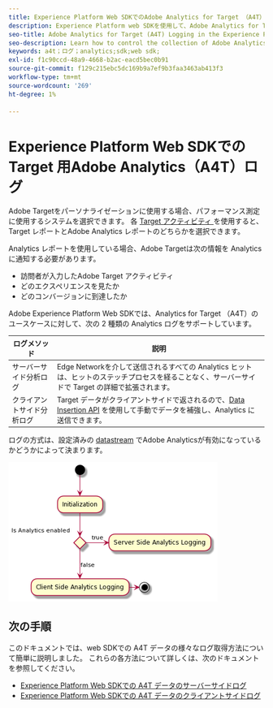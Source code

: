 ```yaml
---
title: Experience Platform Web SDKでのAdobe Analytics for Target （A4T）ログ
description: Experience Platform web SDKを使用して、Adobe Analytics for Target （A4T）データの収集を制御する方法について説明します。
seo-title: Adobe Analytics for Target (A4T) Logging in the Experience Platform Web SDK
seo-description: Learn how to control the collection of Adobe Analytics for Target (A4T) data using the Experience Platform Web SDK.
keywords: a4t；ログ；analytics;sdk;web sdk;
exl-id: f1c90ccd-48a9-4668-b2ac-eacd5bec0b91
source-git-commit: f129c215ebc5dc169b9a7ef9b3faa3463ab413f3
workflow-type: tm+mt
source-wordcount: '269'
ht-degree: 1%

---
```


# Experience Platform Web SDKでの Target 用Adobe Analytics（A4T）ログ

Adobe Targetをパーソナライゼーションに使用する場合、パフォーマンス測定に使用するシステムを選択できます。 各 [Target アクティビティ ](https://experienceleague.adobe.com/docs/target/using/activities/target-activities-guide.html?lang=ja) を使用すると、Target レポートとAdobe Analytics レポートのどちらかを選択できます。

Analytics レポートを使用している場合、Adobe Targetは次の情報を Analytics に通知する必要があります。

* 訪問者が入力したAdobe Target アクティビティ
* どのエクスペリエンスを見たか
* どのコンバージョンに到達したか

Adobe Experience Platform Web SDKでは、Analytics for Target （A4T）のユースケースに対して、次の 2 種類の Analytics ログをサポートしています。

| ログメソッド | 説明 |
| --- | --- |
| サーバーサイド分析ログ | Edge Networkを介して送信されるすべての Analytics ヒットは、ヒットのステッチプロセスを経ることなく、サーバーサイドで Target の詳細で拡張されます。 |
| クライアントサイド分析ログ | Target データがクライアントサイドで返されるので、[Data Insertion API](https://experienceleague.adobe.com/docs/analytics/import/c-data-insertion-api.html?lang=ja) を使用して手動でデータを補強し、Analytics に送信できます。 |

ログの方式は、設定済みの [datastream](../../../../datastreams/overview.md) でAdobe Analyticsが有効になっているかどうかによって決まります。

![ メソッドの決定フローの記録 ](../assets/analytics-logging.png)

## 次の手順

このドキュメントでは、web SDKでの A4T データの様々なログ取得方法について簡単に説明しました。 これらの各方法について詳しくは、次のドキュメントを参照してください。

* [Experience Platform Web SDKでの A4T データのサーバーサイドログ](./server-side.md)
* [Experience Platform Web SDKでの A4T データのクライアントサイドログ](./client-side.md)
